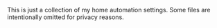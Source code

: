 This is just a collection of my home automation settings. Some files are intentionally omitted for privacy reasons.
